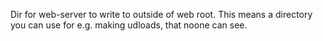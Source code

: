 Dir for web-server to write to outside of web root. 
This means a directory you can use for e.g. making udloads,
that noone can see.
